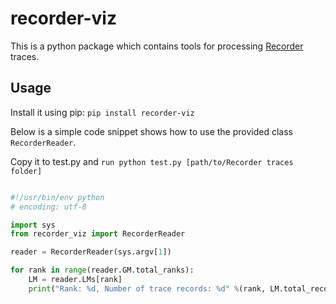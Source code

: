recorder-viz
=============

This is a python package which contains tools for processing [Recorder](https://github.com/uiuc-hpc/Recorder) traces.

Usage
--------

Install it using pip: `pip install recorder-viz`


Below is a simple code snippet shows how to use the provided class `RecorderReader`. 

Copy it to test.py and `run python test.py [path/to/Recorder traces folder]`

```python

#!/usr/bin/env python
# encoding: utf-8

import sys
from recorder_viz import RecorderReader

reader = RecorderReader(sys.argv[1])

for rank in range(reader.GM.total_ranks):
    LM = reader.LMs[rank]
    print("Rank: %d, Number of trace records: %d" %(rank, LM.total_records))
```
